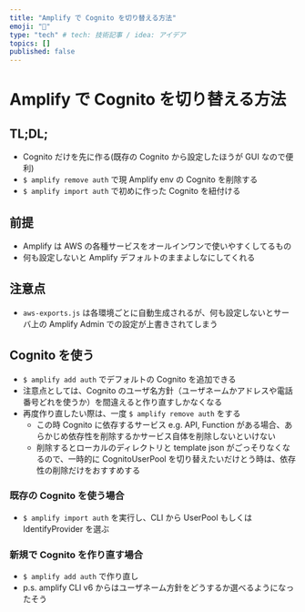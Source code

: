 ```yaml
---
title: "Amplify で Cognito を切り替える方法"
emoji: "📘"
type: "tech" # tech: 技術記事 / idea: アイデア
topics: []
published: false
---
```


# Amplify で Cognito を切り替える方法

## TL;DL;

- Cognito だけを先に作る(既存の Cognito から設定したほうが GUI なので便利)
- `$ amplify remove auth` で現 Amplify env の Cognito を削除する
- `$ amplify import auth` で初めに作った Cognito を紐付ける

## 前提

- Amplify は AWS の各種サービスをオールインワンで使いやすくしてるもの
- 何も設定しないと Amplify デフォルトのままよしなにしてくれる

## 注意点

- `aws-exports.js` は各環境ごとに自動生成されるが、何も設定しないとサーバ上の Amplify Admin での設定が上書きされてしまう

## Cognito を使う

- `$ amplify add auth` でデフォルトの Cognito を追加できる
- 注意点としては、Cognito のユーザ名方針（ユーザネームかアドレスや電話番号どれを使うか）を間違えると作り直すしかなくなる
- 再度作り直したい際は、一度 `$ amplify remove auth` をする
  - この時 Cognito に依存するサービス e.g. API, Function がある場合、あらかじめ依存性を削除するかサービス自体を削除しないといけない
  - 削除するとローカルのディレクトリと template json がごっそりなくなるので、一時的に CognitoUserPool を切り替えたいだけとう時は、依存性の削除だけをおすすめする

### 既存の Cognito を使う場合

- `$ amplify import auth` を実行し、CLI から UserPool もしくは IdentifyProvider を選ぶ

### 新規で Cognito を作り直す場合

- `$ amplify add auth` で作り直し
- p.s. amplify CLI v6 からはユーザネーム方針をどうするか選べるようになったそう
